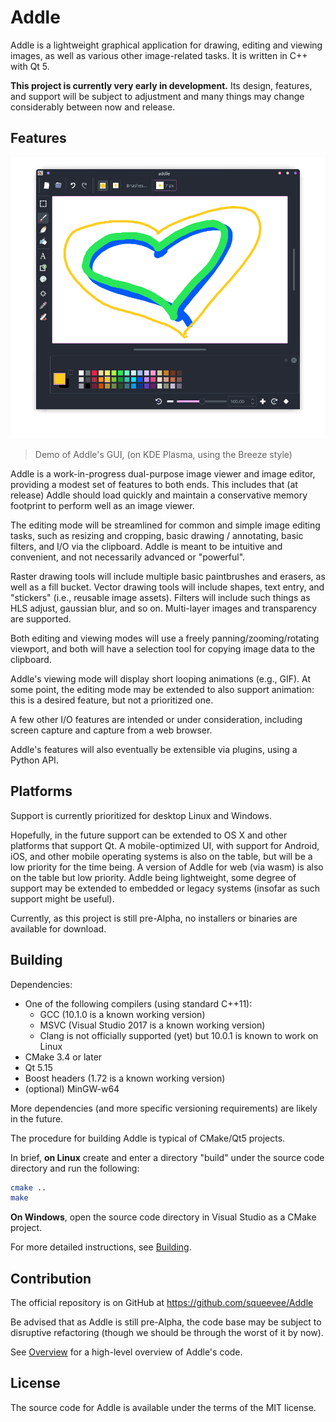 # Addle

Addle is a lightweight graphical application for drawing, editing and viewing 
images, as well as various other image-related tasks. It is written in C++ with 
Qt 5.

**This project is currently very early in development.** Its design, features, 
and support will be subject to adjustment and many things may change 
considerably between now and release.

## Features

![demo](./demo.png)
> Demo of Addle's GUI, (on KDE Plasma, using the Breeze style)

Addle is a work-in-progress dual-purpose image viewer and image editor, 
providing a modest set of features to both ends. This includes that (at release)
Addle should load quickly and maintain a conservative memory footprint to 
perform well as an image viewer.

The editing mode will be streamlined for common and simple image editing tasks, 
such as resizing and cropping, basic drawing / annotating, basic filters, and 
I/O via the clipboard. Addle is meant to be intuitive and convenient, and not 
necessarily advanced or "powerful". 

Raster drawing tools will include multiple basic paintbrushes and erasers, as 
well as a fill bucket. Vector drawing tools will include shapes, text entry, and 
"stickers" (i.e., reusable image assets). Filters will include such things as 
HLS adjust, gaussian blur, and so on. Multi-layer images and transparency are 
supported.

Both editing and viewing modes will use a freely panning/zooming/rotating 
viewport, and both will have a selection tool for copying image data to the 
clipboard.

Addle's viewing mode will display short looping animations (e.g., GIF). At some
 point, the editing mode may be extended to also support animation: this is a 
 desired feature, but not a prioritized one.

A few other I/O features are intended or under consideration, including screen 
capture and capture from a web browser. 

Addle's features will also eventually be extensible via plugins, using a Python 
API.

## Platforms

Support is currently prioritized for desktop Linux and Windows.

Hopefully, in the future support can be extended to OS X and other platforms 
that support Qt. A mobile-optimized UI, with support for Android, iOS, and 
other mobile operating systems is also on the table, but will be a low priority 
for the time being. A version of Addle for web (via wasm) is also on the table 
but low priority. Addle being lightweight, some degree of support may be 
extended to embedded or legacy systems (insofar as such support might be 
useful).

Currently, as this project is still pre-Alpha, no installers or binaries are
available for download.

## Building

Dependencies:

- One of the following compilers (using standard C++11):
  - GCC (10.1.0 is a known working version)
  - MSVC (Visual Studio 2017 is a known working version)
  - Clang is not officially supported (yet) but 10.0.1 is known to work on Linux
- CMake 3.4 or later
- Qt 5.15
- Boost headers (1.72 is a known working version)
- (optional) MinGW-w64

More dependencies (and more specific versioning requirements) are likely in
the future.

The procedure for building Addle is typical of CMake/Qt5 projects.

In brief, **on Linux** create and enter a directory "build" under the source
code directory and run the following:
```sh
cmake ..
make
```

**On Windows**, open the source code directory in Visual Studio as a CMake 
project.

For more detailed instructions, see [Building](./docs/Building.md).

## Contribution

The official repository is on GitHub at https://github.com/squeevee/Addle

Be advised that as Addle is still pre-Alpha, the code base may be subject to
disruptive refactoring (though we should be through the worst of it by now).

See [Overview](./docs/Overview.md) for a high-level overview of Addle's code.

## License

The source code for Addle is available under the terms of the MIT license.